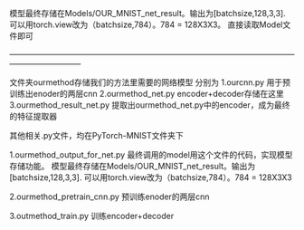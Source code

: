 模型最终存储在Models/OUR_MNIST_net_result。输出为[batchsize,128,3,3].
可以用torch.view改为（batchsize,784）。784 = 128X3X3。
直接读取Model文件即可



—————————————————————————————————————————————


文件夹ourmethod存储我们的方法里需要的网络模型
分别为
1.ourcnn.py
用于预训练出enoder的两层cnn
2.ourmethod_net.py
encoder+decoder存储在这里
3.ourmethod_result_net.py
提取出ourmethod_net.py中的encoder，成为最终的特征提取器


其他相关.py文件，均在PyTorch-MNIST文件夹下

1.ourmethod_output_for_net.py
最终调用的model用这个文件的代码，实现模型存储功能。
模型最终存储在Models/OUR_MNIST_net_result。输出为[batchsize,128,3,3].
可以用torch.view改为（batchsize,784）。784 = 128X3X3

2.ourmethod_pretrain_cnn.py
预训练enoder的两层cnn

3.outmethod_train.py
训练encoder+decoder
